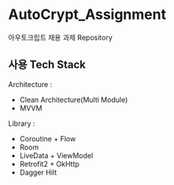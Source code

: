 # AutoCrypt_Assignment
아우토크립트 채용 과제 Repository

사용 Tech Stack
---
Architecture :
- Clean Architecture(Multi Module)
- MVVM

Library :
- Coroutine + Flow
- Room
- LiveData + ViewModel
- Retrofit2 + OkHttp
- Dagger Hilt
